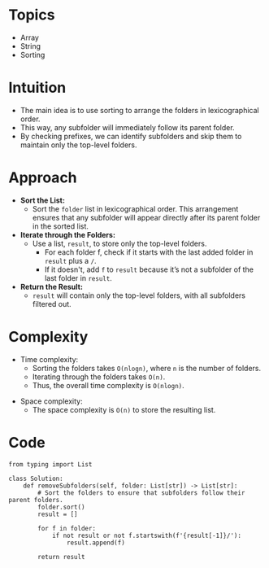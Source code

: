 # Topics
- Array
- String
- Sorting

# Intuition
- The main idea is to use sorting to arrange the folders in lexicographical order.
- This way, any subfolder will immediately follow its parent folder.
- By checking prefixes, we can identify subfolders and skip them to maintain only the top-level folders.
<!-- Describe your first thoughts on how to solve this problem. -->

# Approach
- **Sort the List:**
  - Sort the `folder` list in lexicographical order. This arrangement ensures that any subfolder will appear directly after its parent folder in the sorted list.
- **Iterate through the Folders:**
  - Use a list, `result`, to store only the top-level folders.
    - For each folder f, check if it starts with the last added folder in `result` plus a `/`.
    - If it doesn't, add `f` to `result` because it’s not a subfolder of the last folder in `result`.
- **Return the Result:**
  - `result` will contain only the top-level folders, with all subfolders filtered out.
<!-- Describe your approach to solving the problem. -->

# Complexity
- Time complexity:
  - Sorting the folders takes `O(nlogn)`, where `n` is the number of folders.
  - Iterating through the folders takes `O(n)`.
  - Thus, the overall time complexity is `O(nlogn)`.
<!-- Add your time complexity here, e.g. $$O(n)$$ -->

- Space complexity:
  - The space complexity is `O(n)` to store the resulting list.
<!-- Add your space complexity here, e.g. $$O(n)$$ -->

# Code
```python3 []
from typing import List

class Solution:
    def removeSubfolders(self, folder: List[str]) -> List[str]:
        # Sort the folders to ensure that subfolders follow their parent folders.
        folder.sort()
        result = []

        for f in folder:
            if not result or not f.startswith(f'{result[-1]}/'):
                result.append(f)

        return result

```